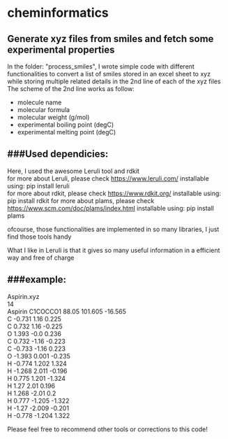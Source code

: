 # cheminformatics
 
Generate xyz files from smiles and fetch some experimental properties
---------------------------------------------------------------------
In the folder: "process_smiles", I wrote simple code with different functionalities to convert a list of smiles stored in an excel sheet to xyz while storing multiple related details in the 2nd line of each of the xyz files
The scheme of the 2nd line works as follow:
* molecule name
* molecular formula 
* molecular weight (g/mol)
* experimental boiling point (degC)
* experimental melting point (degC)

###Used dependicies:
-------------------
Here, I used the awesome Leruli tool and rdkit <br>
for more about Leruli, please check https://www.leruli.com/ installable using: pip install leruli <br>
for more about rdkit, please check https://www.rdkit.org/   installable using: pip install rdkit
for more about plams, please check https://www.scm.com/doc/plams/index.html installable using: pip install plams

ofcourse, those functionalities are implemented in so many libraries, I just find those tools handy

What I like in Leruli is that it gives so many useful information in a efficient way and free of charge


###example:
--------
Aspirin.xyz
<br>14
<br>Aspirin C1COCCO1 88.05 101.605 -16.565
<br>C -0.731 1.16 0.225
<br>C 0.732 1.16 -0.225
<br>O 1.393 -0.0 0.236
<br>C 0.732 -1.16 -0.223
<br>C -0.733 -1.16 0.223
<br>O -1.393 0.001 -0.235
<br>H -0.774 1.202 1.324
<br>H -1.268 2.011 -0.196
<br>H 0.775 1.201 -1.324
<br>H 1.27 2.01 0.196
<br>H 1.268 -2.01 0.2
<br>H 0.777 -1.205 -1.322
<br>H -1.27 -2.009 -0.201
<br>H -0.778 -1.204 1.322

Please feel free to recommend other tools or corrections to this code!